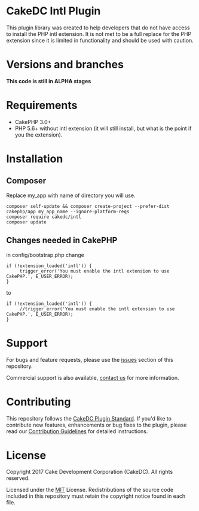 CakeDC Intl Plugin
===================

This plugin library was created to help developers that do not have access to install the PHP intl extension.
It is not met to be a full replace for the PHP extension since it is limited in functionality and should be used with caution.

Versions and branches
============

**This code is still in ALPHA stages**


Requirements
============

* CakePHP 3.0+
* PHP 5.6+ without intl extension (it will still install, but what is the point if you the extension).

Installation
============

Composer
------
Replace my_app with name of directory you will use.
```
composer self-update && composer create-project --prefer-dist cakephp/app my_app_name --ignore-platform-reqs
composer require cakedc/intl
composer update
```
Changes needed in CakePHP
------

in config/bootstrap.php change 
```
if (!extension_loaded('intl')) {
     trigger_error('You must enable the intl extension to use CakePHP.', E_USER_ERROR);
}
```
to

```
if (!extension_loaded('intl')) {
     //trigger_error('You must enable the intl extension to use CakePHP.', E_USER_ERROR);
}
```


Support
============

For bugs and feature requests, please use the [issues](https://github.com/CakeDC/users/issues) section of this repository.

Commercial support is also available, [contact us](https://www.cakedc.com/contact) for more information.

Contributing
============

This repository follows the [CakeDC Plugin Standard](https://www.cakedc.com/plugin-standard). If you'd like to contribute new features, enhancements or bug fixes to the plugin, please read our [Contribution Guidelines](https://www.cakedc.com/contribution-guidelines) for detailed instructions.

License
============

Copyright 2017 Cake Development Corporation (CakeDC). All rights reserved.

Licensed under the [MIT](http://www.opensource.org/licenses/mit-license.php) License. Redistributions of the source code included in this repository must retain the copyright notice found in each file.